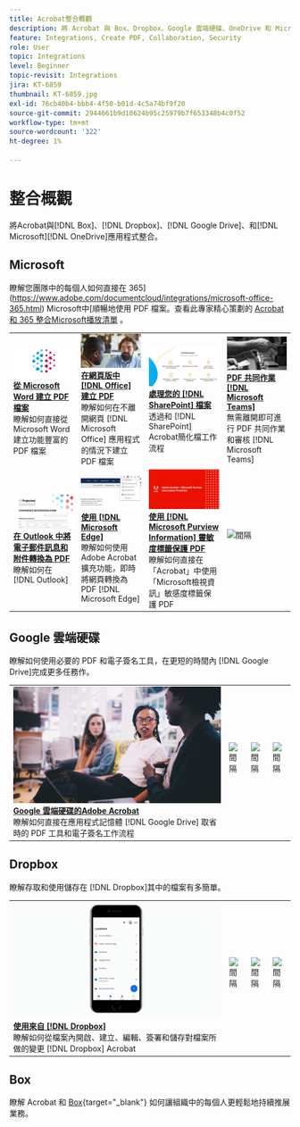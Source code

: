 ```yaml
---
title: Acrobat整合概觀
description: 將 Acrobat 與 Box、Dropbox、Google 雲端硬碟、OneDrive 和 Microsoft 應用程式整合
feature: Integrations, Create PDF, Collaboration, Security
role: User
topic: Integrations
level: Beginner
topic-revisit: Integrations
jira: KT-6859
thumbnail: KT-6859.jpg
exl-id: 76cb40b4-bbb4-4f50-b01d-4c5a74bf9f20
source-git-commit: 2944661b9d10624b95c25979b7f653348b4c0f52
workflow-type: tm+mt
source-wordcount: '322'
ht-degree: 1%

---
```


# 整合概觀

將Acrobat與[!DNL Box]、[!DNL Dropbox]、[!DNL Google Drive]、和[!DNL Microsoft][!DNL OneDrive]應用程式整合。

## Microsoft

瞭解您團隊中的每個人如何直接在 365](https://www.adobe.com/documentcloud/integrations/microsoft-office-365.html) Microsoft中[順暢地使用 PDF 檔案。查看此專家精心策劃的 [Acrobat 和 365 整合Microsoft播放清單](https://experienceleague.adobe.com/en/playlists/acrobat-integrate-microsoft-365) 。

<table style="table-layout:fixed">
<tr>
  <td>
    <a href="createfromword.md">
      <img alt="從 Microsoft Word 建立 PDF 檔案" src="../assets/create-word.png" />
    </a>
    <div>
    <a href="createfromword.md"><strong>從 Microsoft Word 建立 PDF 檔案</strong></a>
    </div>
    瞭解如何直接從 Microsoft Word 建立功能豐富的 PDF 檔案    <br>
  </td>
  <td>
    <a href="createofficeweb.md">
      <img alt="在網頁版中 [!DNL Office] 建立 PDF" src="../assets/office-web.png" />
    </a>
    <div>
    <a href="createofficeweb.md"><strong>在網頁版中 [!DNL Office] 建立 PDF</strong></a>
    </div>
    瞭解如何在不離開網頁 [!DNL Microsoft Office] 應用程式的情況下建立 PDF 檔案    <br>
  </td> 
  <td>
    <a href="acrobatandsp.md">
      <img alt="處理您的 [!DNL SharePoint] 檔案" src="../assets/work-sharepoint.png" />
    </a>
    <div>
    <a href="acrobatandsp.md"><strong>處理您的 [!DNL SharePoint] 檔案</strong></a>
    </div>
    透過和 [!DNL SharePoint] Acrobat簡化檔工作流程    <br>
  </td>
  <td>
    <a href="acrobatandteams.md">
      <img alt="PDF 共同作業 [!DNL Microsoft Teams]" src="../assets/collaboration-teams.png" />
    </a>
    <div>
    <a href="acrobatandteams.md"><strong>PDF 共同作業 [!DNL Microsoft Teams]</strong></a>
    </div>
    無需離開即可進行 PDF 共同作業和審核 [!DNL Microsoft Teams]
    <br>
  </td>
</tr>
<tr>
  <td>
    <a href="outlook.md">
      <img alt="在 Outlook 中將電子郵件訊息和附件轉換為 PDF" src="../assets/outlook.png" />
    </a>
    <div>
    <a href="outlook.md"><strong>在 Outlook 中將電子郵件訊息和附件轉換為 PDF</strong></a>
    </div>
    瞭解如何在 [!DNL Outlook]
    <br>
  </td>
  <td>
    <a href="edge.md">
      <img alt="使用 [!DNL Microsoft Edge]" src="../assets/edge.png" />
    </a>
    <div>
    <a href="edge.md"><strong>使用 [!DNL Microsoft Edge]</strong></a>
    </div>
    瞭解如何使用 Adobe Acrobat 擴充功能，即時將網頁轉換為 PDF [!DNL Microsoft Edge]
    <br>
  </td>
  <td>
    <a href="microsoftsensitivitylabels.md">
      <img alt="使用 [!DNL Microsoft Purview Information] 靈敏度標籤保護 PDF" src="../assets/purview.png" />
    </a>
    <div>
    <a href="microsoftsensitivitylabels.md"><strong>使用 [!DNL Microsoft Purview Information] 靈敏度標籤保護 PDF</strong></a>
    </div>
    瞭解如何直接在「Acrobat」中使用「Microsoft檢視資訊」敏感度標籤保護 PDF    <br>
  </td>
  <td>
   <img alt="間隔" src="../assets/Grayspacer.png" />
    <div>
    <br>
  </td>
</tr>
</table>

## Google 雲端硬碟

瞭解如何使用必要的 PDF 和電子簽名工具，在更短的時間內 [!DNL Google Drive]完成更多任務作。

<table style="table-layout:fixed">
<tr>
  <td>
    <a href="acrobatandgoogle.md">
      <img alt="Google 雲端硬碟的Adobe Acrobat" src="../assets/google.png" />
    </a>
    <div>
    <a href="acrobatandgoogle.md"><strong>Google 雲端硬碟的Adobe Acrobat</strong></a>
    </div>
    瞭解如何直接在應用程式記憶體 [!DNL Google Drive] 取省時的 PDF 工具和電子簽名工作流程    <br>
  </td>
  <td>
   <img alt="間隔" src="../assets/Whitespacer.png" />
    <div>
    <br>
  </td>
  <td>
   <img alt="間隔" src="../assets/Whitespacer.png" />
    <div>
    <br>
  </td>
  <td>
   <img alt="間隔" src="../assets/Whitespacer.png" />
    <div>
    <br>
  </td>
</tr>
</table>

## Dropbox

瞭解存取和使用儲存在 [!DNL Dropbox]其中的檔案有多簡單。

<table style="table-layout:fixed">
<tr>
  <td>
    <a href="acrobat-dropbox.md">
      <img alt="使用來自 [!DNL Dropbox]" src="../assets/work-dropbox.png" />
    </a>
    <div>
    <a href="acrobat-dropbox.md"><strong>使用來自 [!DNL Dropbox]</strong></a>
    </div>
    瞭解如何從檔案內開啟、建立、編輯、簽署和儲存對檔案所做的變更 [!DNL Dropbox] Acrobat    <br>
  </td>
  <td>
   <img alt="間隔" src="../assets/Whitespacer.png" />
    <div>
    <br>
  </td>
  <td>
   <img alt="間隔" src="../assets/Whitespacer.png" />
    <div>
    <br>
  </td>
  <td>
   <img alt="間隔" src="../assets/Whitespacer.png" />
    <div>
    <br>
  </td>
</tr>
</table>

## Box

瞭解 Acrobat 和 [Box](https://www.adobe.com/documentcloud/integrations/box.html){target="_blank"} 如何讓組織中的每個人更輕鬆地持續推展業務。
